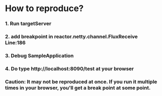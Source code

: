 # How to reproduce?
### 1. Run targetServer
### 2. add breakpoint in reactor.netty.channel.FluxReceive Line:186
### 3. Debug SampleApplication
### 4. Do type http://localhost:8090/test at your browser
### Caution: It may not be reproduced at once. If you run it multiple times in your browser, you'll get a break point at some point. 
